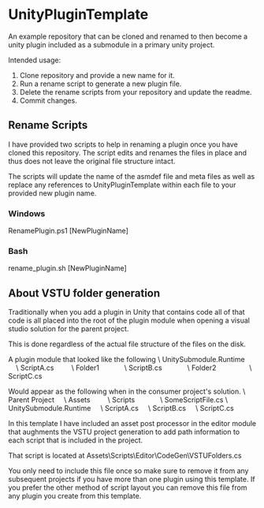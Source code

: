 # UnityPluginTemplate
An example repository that can be cloned and renamed to then become a unity plugin included as a submodule in a primary unity project.

Intended usage:
1. Clone repository and provide a new name for it.
1. Run a rename script to generate a new plugin file.
1. Delete the rename scripts from your repository and update the readme.
1. Commit changes.

## Rename Scripts
I have provided two scripts to help in renaming a plugin once you have cloned this repository. The script edits and renames the files in place and thus does not leave the original file structure intact.

The scripts will update the name of the asmdef file and meta files as well as replace any references to UnityPluginTemplate  within each file to your provided new plugin name.

### Windows
RenamePlugin.ps1 [NewPluginName]

### Bash
rename_plugin.sh [NewPluginName]


## About VSTU folder generation
Traditionally when you add a plugin in Unity that contains code all of that code is all placed into the root of the plugin module when opening a visual studio solution for the parent project.

This is done regardless of the actual file structure of the files on the disk.

A plugin module that looked like the following
\ UnitySubmodule.Runtime
&nbsp;&nbsp;&nbsp;&nbsp;\ ScriptA.cs
&nbsp;&nbsp;&nbsp;&nbsp;&nbsp;&nbsp;&nbsp;&nbsp;\ Folder1
&nbsp;&nbsp;&nbsp;&nbsp;&nbsp;&nbsp;&nbsp;&nbsp;&nbsp;&nbsp;&nbsp;&nbsp;\ ScriptB.cs
&nbsp;&nbsp;&nbsp;&nbsp;&nbsp;&nbsp;&nbsp;&nbsp;&nbsp;&nbsp;&nbsp;&nbsp;\ Folder2
&nbsp;&nbsp;&nbsp;&nbsp;&nbsp;&nbsp;&nbsp;&nbsp;&nbsp;&nbsp;&nbsp;&nbsp;&nbsp;&nbsp;&nbsp;&nbsp;\ ScriptC.cs

Would appear as the following when in the consumer project's solution.
\ Parent Project
&nbsp;&nbsp;&nbsp;&nbsp;\ Assets
&nbsp;&nbsp;&nbsp;&nbsp;&nbsp;&nbsp;&nbsp;&nbsp;\ Scripts
&nbsp;&nbsp;&nbsp;&nbsp;&nbsp;&nbsp;&nbsp;&nbsp;&nbsp;&nbsp;&nbsp;&nbsp;\ SomeScriptFile.cs
\ UnitySubmodule.Runtime
&nbsp;&nbsp;&nbsp;&nbsp;\ ScriptA.cs
&nbsp;&nbsp;&nbsp;&nbsp;\ ScriptB.cs
&nbsp;&nbsp;&nbsp;&nbsp;\ ScriptC.cs

In this template I have included an asset post processor in the editor module that aughments the VSTU project generation to add path information to each script that is included in the project.

That script is located at Assets\Scripts\Editor\CodeGen\VSTUFolders.cs

You only need to include this file once so make sure to remove it from any subsequent projects if you have more than one plugin using this template. If you prefer the other method of script layout you can remove this file from any plugin you create from this template.